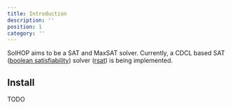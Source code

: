 ```yaml
---
title: Introduction
description: ''
position: 1
category: ''
---
```


SolHOP aims to be a SAT and MaxSAT solver.
Currently, a CDCL based SAT ([boolean satisfiability](https://en.wikipedia.org/wiki/Boolean_satisfiability_problem)) solver ([rsat](/rsat)) is being implemented.

## Install

TODO
